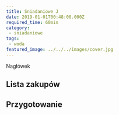 ```yaml
---
title: Sniadaniowe J
date: 2019-01-01T00:48:00.000Z
required_time: 60min
category:
 - sniadaniowe
tags:
 - woda
featured_image: ../../../images/cover.jpg
---
```

    
Nagłówek  
<!---- splitter ---->
## Lista zakupów  

<!---- splitter ---->
## Przygotowanie  
